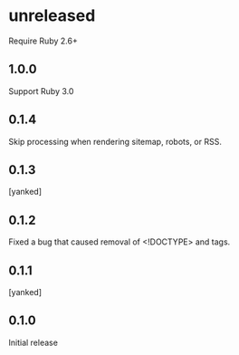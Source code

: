 # unreleased

Require Ruby 2.6+

## 1.0.0

Support Ruby 3.0

## 0.1.4

Skip processing when rendering sitemap, robots, or RSS.

## 0.1.3

[yanked]

## 0.1.2

Fixed a bug that caused removal of <!DOCTYPE> and <html> tags.

## 0.1.1

[yanked]

## 0.1.0

Initial release
